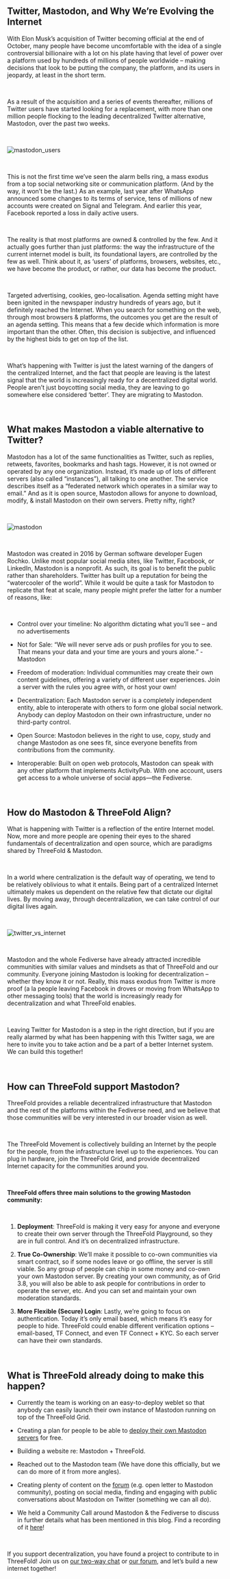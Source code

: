 ## Twitter, Mastodon, and Why We’re Evolving the Internet

With Elon Musk’s acquisition of Twitter becoming official at the end of October, many people have become uncomfortable with the idea of a single controversial billionaire with a lot on his plate having that level of power over a platform used by hundreds of millions of people worldwide – making decisions that look to be putting the company, the platform, and its users in jeopardy, at least in the short term.

<br/>

As a result of the acquisition and a series of events thereafter, millions of Twitter users have started looking for a replacement, with more than one million people flocking to the leading decentralized Twitter alternative, Mastodon, over the past two weeks.

<br/>

![mastodon_users](./mastodon_users.png)

<br/>

This is not the first time we’ve seen the alarm bells ring, a mass exodus from a top social networking site or communication platform. (And by the way, it won’t be the last.) As an example, last year after WhatsApp announced some changes to its terms of service, tens of millions of new accounts were created on Signal and Telegram. And earlier this year, Facebook reported a loss in daily active users.

<br/>

The reality is that most platforms are owned & controlled by the few. And it actually goes further than just platforms: the way the infrastructure of the current internet model is built, its foundational layers, are controlled by the few as well. Think about it, as ‘users’ of platforms, browsers, websites, etc., we have become the product, or rather, our data has become the product.

<br/>

Targeted advertising, cookies, geo-localisation. Agenda setting might have been ignited in the newspaper industry hundreds of years ago, but it definitely reached the Internet. When you search for something on the web, through most browsers & platforms, the outcomes you get are the result of an agenda setting. This means that a few decide which information is more important than the other. Often, this decision is subjective, and influenced by the highest bids to get on top of the list.

<br/>

What’s happening with Twitter is just the latest warning of the dangers of the centralized Internet, and the fact that people are leaving is the latest signal that the world is increasingly ready for a decentralized digital world. People aren’t just boycotting social media, they are leaving to go somewhere else considered ‘better’. They are migrating to Mastodon.

<br/>

## What makes Mastodon a viable alternative to Twitter?

Mastodon has a lot of the same functionalities as Twitter, such as replies, retweets, favorites, bookmarks and hash tags. However, it is not owned or operated by any one organization. Instead, it’s made up of lots of different servers (also called “instances”), all talking to one another. The service describes itself as a “federated network which operates in a similar way to email.” And as it is open source, Mastodon allows for anyone to download, modify, & install Mastodon on their own servers. Pretty nifty, right?

<br/>

![mastodon](./mastodon.png)

<br/>

Mastodon was created in 2016 by German software developer Eugen Rochko. Unlike most popular social media sites, like Twitter, Facebook, or LinkedIn, Mastodon is a nonprofit. As such, its goal is to benefit the public rather than shareholders. Twitter has built up a reputation for being the “watercooler of the world”. While it would be quite a task for Mastodon to replicate that feat at scale, many people might prefer the latter for a number of reasons, like:

<br/>

- Control over your timeline: No algorithm dictating what you’ll see – and no advertisements

- Not for Sale: “We will never serve ads or push profiles for you to see. That means your data and your time are yours and yours alone.” - Mastodon

- Freedom of moderation: Individual communities may create their own content guidelines, offering a variety of different user experiences. Join a server with the rules you agree with, or host your own!

- Decentralization: Each Mastodon server is a completely independent entity, able to interoperate with others to form one global social network. Anybody can deploy Mastodon on their own infrastructure, under no third-party control.

- Open Source: Mastodon believes in the right to use, copy, study and change Mastodon as one sees fit, since everyone benefits from contributions from the community.

- Interoperable: Built on open web protocols, Mastodon can speak with any other platform that implements ActivityPub. With one account, users get access to a whole universe of social apps—the Fediverse.

<br/>

## How do Mastodon & ThreeFold Align?

What is happening with Twitter is a reflection of the entire Internet model. Now, more and more people are opening their eyes to the shared fundamentals of decentralization and open source, which are paradigms shared by ThreeFold & Mastodon.

<br/>

In a world where centralization is the default way of operating, we tend to be relatively oblivious to what it entails. Being part of a centralized Internet ultimately makes us dependent on the relative few that dictate our digital lives. By moving away, through decentralization, we can take control of our digital lives again.

<br/>

![twitter_vs_internet](./twitter_vs_internet.png)

<br/>

Mastodon and the whole Fediverse have already attracted incredible communities with similar values and mindsets as that of ThreeFold and our community. Everyone joining Mastodon is looking for decentralization – whether they know it or not. Really, this mass exodus from Twitter is more proof (a la people leaving Facebook in droves or moving from WhatsApp to other messaging tools) that the world is increasingly ready for decentralization and what ThreeFold enables.

<br/>

Leaving Twitter for Mastodon is a step in the right direction, but if you are really alarmed by what has been happening with this Twitter saga, we are here to invite you to take action and be a part of a better Internet system. We can build this together!

<br/>

## How can ThreeFold support Mastodon?

ThreeFold provides a reliable decentralized infrastructure that Mastodon and the rest of the platforms within the Fediverse need, and we believe that those communities will be very interested in our broader vision as well.

<br/>

The ThreeFold Movement is collectively building an Internet by the people for the people, from the infrastructure level up to the experiences. You can plug in hardware, join the ThreeFold Grid, and provide decentralized Internet capacity for the communities around you.

<br/>

**ThreeFold offers three main solutions to the growing Mastodon community:**

<br/>

1. **Deployment**: ThreeFold is making it very easy for anyone and everyone to create their own server through the ThreeFold Playground, so they are in full control. And it’s on decentralized infrastructure.

2. **True Co-Ownership**: We’ll make it possible to co-own communities via smart contract, so if some nodes leave or go offline, the server is still viable. So any group of people can chip in some money and co-own your own Mastodon server. By creating your own community, as of Grid 3.8, you will also be able to ask people for contributions in order to operate the server, etc. And you can set and maintain your own moderation standards.

3. **More Flexible (Secure) Login**: Lastly, we’re going to focus on authentication. Today it’s only email based, which means it’s easy for people to hide. ThreeFold could enable different verification options – email-based, TF Connect, and even TF Connect + KYC. So each server can have their own standards.

<br/>

## What is ThreeFold already doing to make this happen?

- Currently the team is working on an easy-to-deploy weblet so that anybody can easily launch their own instance of Mastodon running on top of the ThreeFold Grid.

- Creating a plan for people to be able to [deploy their own Mastodon servers](https://forum.threefold.io/t/how-to-deploy-mastadon-on-the-threefold-grid-today/3487) for free.

- Building a website re: Mastodon + ThreeFold.

- Reached out to the Mastodon team (We have done this officially, but we can do more of it from more angles).

- Creating plenty of content on the [forum](https://forum.threefold.io/c/threefold-grid-utilization/fediverse/113) (e.g. open letter to Mastodon community), posting on social media, finding and engaging with public conversations about Mastodon on Twitter (something we can all do).

- We held a Community Call around Mastodon & the Fediverse to discuss in further details what has been mentioned in this blog. Find a recording of it [here](https://forum.threefold.io/t/mastodon-the-fediverse-community-call-recording/3522)!

<br/>

If you support decentralization, you have found a project to contribute to in ThreeFold! Join us on [our two-way chat](https://t.me/threefold) or [our forum](https://forum.threefold.io), and let’s build a new internet together!